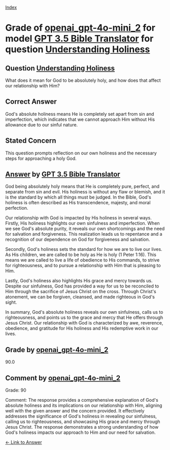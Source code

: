 
[Index](../../../../index.md)
# Grade of [openai_gpt-4o-mini_2](../../../grading_models/openai_gpt-4o-mini_2.md) for model [GPT 3.5 Bible Translator](../../../answering_models/GPT_3.5_Bible_Translator.md) for question [Understanding Holiness](../../../questions/Understanding_Holiness.md)

## Question [Understanding Holiness](../../../questions/Understanding_Holiness.md)
What does it mean for God to be absolutely holy, and how does that affect our relationship with Him?

## Correct Answer
God's absolute holiness means He is completely set apart from sin and imperfection, which indicates that we cannot approach Him without His allowance due to our sinful nature.

## Stated Concern
This question prompts reflection on our own holiness and the necessary steps for approaching a holy God.

## [Answer](../Understanding_Holiness.md) by [GPT 3.5 Bible Translator](../../../answering_models/GPT_3.5_Bible_Translator.md)
God being absolutely holy means that He is completely pure, perfect, and separate from sin and evil. His holiness is without any flaw or blemish, and it is the standard by which all things must be judged. In the Bible, God's holiness is often described as His transcendence, majesty, and moral perfection.

Our relationship with God is impacted by His holiness in several ways. Firstly, His holiness highlights our own sinfulness and imperfection. When we see God's absolute purity, it reveals our own shortcomings and the need for salvation and forgiveness. This realization leads us to repentance and a recognition of our dependence on God for forgiveness and salvation.

Secondly, God's holiness sets the standard for how we are to live our lives. As His children, we are called to be holy as He is holy (1 Peter 1:16). This means we are called to live a life of obedience to His commands, to strive for righteousness, and to pursue a relationship with Him that is pleasing to Him.

Lastly, God's holiness also highlights His grace and mercy towards us. Despite our sinfulness, God has provided a way for us to be reconciled to Him through the sacrifice of Jesus Christ on the cross. Through Christ's atonement, we can be forgiven, cleansed, and made righteous in God's sight.

In summary, God's absolute holiness reveals our own sinfulness, calls us to righteousness, and points us to the grace and mercy that He offers through Jesus Christ. Our relationship with God is characterized by awe, reverence, obedience, and gratitude for His holiness and His redemptive work in our lives.

## Grade by [openai_gpt-4o-mini_2](../../../grading_models/openai_gpt-4o-mini_2.md)
90.0

## Comment by [openai_gpt-4o-mini_2](../../../grading_models/openai_gpt-4o-mini_2.md)
Grade: 90

Comment: The response provides a comprehensive explanation of God's absolute holiness and its implications on our relationship with Him, aligning well with the given answer and the concern provided. It effectively addresses the significance of God's holiness in revealing our sinfulness, calling us to righteousness, and showcasing His grace and mercy through Jesus Christ. The response demonstrates a strong understanding of how God's holiness impacts our approach to Him and our need for salvation.

[&lt;- Link to Answer](../Understanding_Holiness.md)
